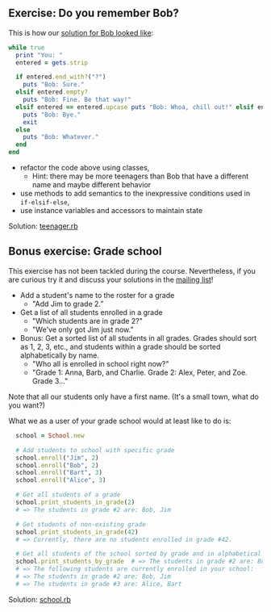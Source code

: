 ## Exercise: Do you remember Bob?

This is how our [solution for Bob looked like](https://github.com/babbel/ruby_tuesdays/tree/master/2015-09-15#exercise-1-bob---the-disinterested-teenager):

```ruby
while true
  print "You: "
  entered = gets.strip

  if entered.end_with?("?")
    puts "Bob: Sure."
  elsif entered.empty?
    puts "Bob: Fine. Be that way!"
  elsif entered == entered.upcase puts "Bob: Whoa, chill out!" elsif entered.end_with?("Bye")
    puts "Bob: Bye."
    exit
  else
    puts "Bob: Whatever."
  end
end
```

* refactor the code above using classes,
  * Hint: there may be more teenagers than Bob that have a different name and maybe different behavior
* use methods to add semantics to the inexpressive conditions used in `if-elsif-else`,
* use instance variables and accessors to maintain state

Solution: [teenager.rb](https://github.com/babbel/ruby_tuesdays/blob/master/2015-09-29/teenager.rb)

## Bonus exercise: Grade school

This exercise has not been tackled during the course. Nevertheless, if you are curious try it and discuss your solutions in the [mailing list](https://groups.google.com/forum/#!forum/ruby-tuesdays)!

* Add a student's name to the roster for a grade
  * "Add Jim to grade 2.”
* Get a list of all students enrolled in a grade
  * "Which students are in grade 2?"
  * "We've only got Jim just now.”
* Bonus: Get a sorted list of all students in all grades. Grades should sort as 1, 2, 3, etc., and students within a grade should be sorted alphabetically by name.
  * "Who all is enrolled in school right now?"
  * "Grade 1: Anna, Barb, and Charlie. Grade 2: Alex, Peter, and Zoe. Grade 3..."

Note that all our students only have a first name. (It's a small town, what do you want?)

What we as a user of your grade school would at least like to do is:

```ruby
  school = School.new

  # Add students to school with specific grade
  school.enroll("Jim", 2)
  school.enroll("Bob", 2)
  school.enroll("Bart", 3)
  school.enroll("Alice", 3)

  # Get all students of a grade
  school.print_students_in_grade(2)
  # => The students in grade #2 are: Bob, Jim

  # Get students of non-existing grade
  school.print_students_in_grade(42)
  # => Currently, there are no students enrolled in grade #42.

  # Get all students of the school sorted by grade and in alphabetical order.
  school.print_students_by_grade  # => The students in grade #2 are: Bob, Jim
  # => The following students are currently enrolled in your school:
  # => The students in grade #2 are: Bob, Jim
  # => The students in grade #3 are: Alice, Bart
```

Solution: [school.rb](https://github.com/babbel/ruby_tuesdays/blob/master/2015-09-29/school.rb)
